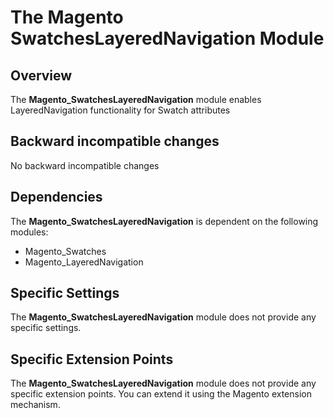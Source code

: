 # The Magento SwatchesLayeredNavigation Module

## Overview

The **Magento_SwatchesLayeredNavigation** module enables LayeredNavigation functionality for Swatch attributes

## Backward incompatible changes
No backward incompatible changes

## Dependencies
The **Magento_SwatchesLayeredNavigation** is dependent on the following modules:

- Magento_Swatches
- Magento_LayeredNavigation

## Specific Settings
The **Magento_SwatchesLayeredNavigation** module does not provide any specific settings.

## Specific Extension Points
The **Magento_SwatchesLayeredNavigation** module does not provide any specific extension points. You can extend it using the Magento extension mechanism.
